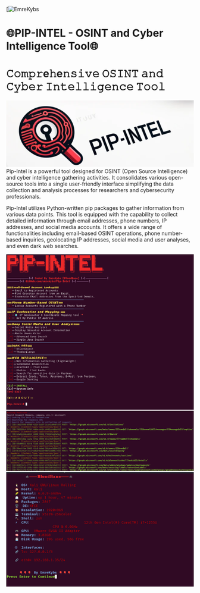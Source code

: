 [![EmreKybs](https://img.shields.io/badge/MadeBy-Emrekybs-red)

# 🌐PIP-INTEL - OSINT and Cyber Intelligence Tool🌐
# 𝙲𝚘𝚖𝚙𝚛e𝚑e𝚗𝚜𝚒𝚟𝚎 𝙾𝚂𝙸𝙽𝚃 𝚊𝚗𝚍 𝙲𝚢𝚋𝚎𝚛 𝙸𝚗𝚝𝚎𝚕𝚕𝚒𝚐𝚎𝚗𝚌𝚎 𝚃𝚘𝚘𝚕
<img src="https://github.com/emrekybs/pip-intel/blob/main/theme.png">
Pip-Intel is a powerful tool designed for OSINT (Open Source Intelligence) and cyber intelligence gathering activities. 
It consolidates various open-source tools into a single user-friendly interface
simplifying the data collection and analysis processes for researchers and cybersecurity professionals.

Pip-Intel utilizes Python-written pip packages to gather information from various data points. 
This tool is equipped with the capability to collect detailed information through 
email addresses, phone numbers, IP addresses, and social media accounts. 
It offers a wide range of functionalities including email-based OSINT operations, 
phone number-based inquiries, geolocating IP addresses, social media and user analyses, and even dark web searches.

<img src="https://github.com/emrekybs/pip-intel/blob/main/2.png">

<img src="https://github.com/emrekybs/pip-intel/blob/main/4.png">
<img src="https://github.com/emrekybs/pip-intel/blob/main/3.png">
